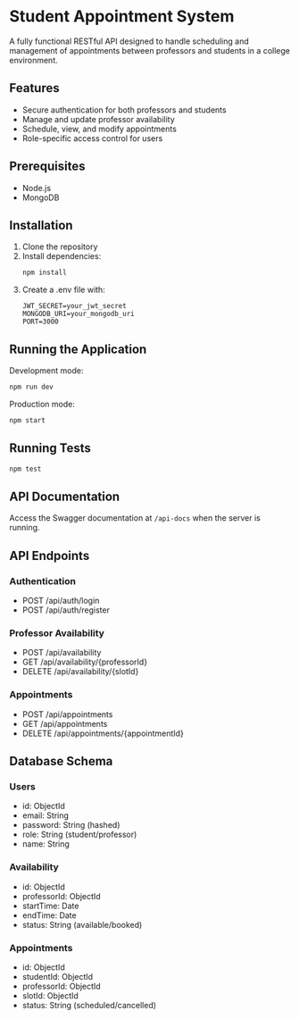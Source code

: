 # Student Appointment System

A fully functional RESTful API designed to handle scheduling and management of appointments between professors and students in a college environment.

## Features

- Secure authentication for both professors and students
- Manage and update professor availability
- Schedule, view, and modify appointments
- Role-specific access control for users

## Prerequisites

- Node.js
- MongoDB

## Installation

1. Clone the repository
2. Install dependencies:
   ```bash
   npm install
   ```
3. Create a .env file with:
   ```
   JWT_SECRET=your_jwt_secret
   MONGODB_URI=your_mongodb_uri
   PORT=3000
   ```

## Running the Application

Development mode:
```bash
npm run dev
```

Production mode:
```bash
npm start
```

## Running Tests

```bash
npm test
```

## API Documentation

Access the Swagger documentation at `/api-docs` when the server is running.

## API Endpoints

### Authentication
- POST /api/auth/login
- POST /api/auth/register

### Professor Availability
- POST /api/availability
- GET /api/availability/{professorId}
- DELETE /api/availability/{slotId}

### Appointments
- POST /api/appointments
- GET /api/appointments
- DELETE /api/appointments/{appointmentId}

## Database Schema

### Users
- id: ObjectId
- email: String
- password: String (hashed)
- role: String (student/professor)
- name: String

### Availability
- id: ObjectId
- professorId: ObjectId
- startTime: Date
- endTime: Date
- status: String (available/booked)

### Appointments
- id: ObjectId
- studentId: ObjectId
- professorId: ObjectId
- slotId: ObjectId
- status: String (scheduled/cancelled)
